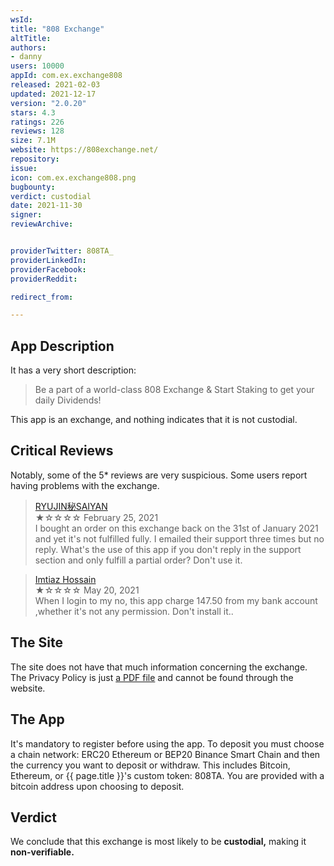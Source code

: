 ```yaml
---
wsId: 
title: "808 Exchange"
altTitle: 
authors:
- danny
users: 10000
appId: com.ex.exchange808
released: 2021-02-03
updated: 2021-12-17
version: "2.0.20"
stars: 4.3
ratings: 226
reviews: 128
size: 7.1M
website: https://808exchange.net/
repository: 
issue: 
icon: com.ex.exchange808.png
bugbounty: 
verdict: custodial
date: 2021-11-30
signer: 
reviewArchive:


providerTwitter: 808TA_
providerLinkedIn: 
providerFacebook: 
providerReddit: 

redirect_from:

---
```



## App Description

It has a very short description:

> Be a part of a world-class 808 Exchange
& Start Staking to get your daily Dividends!

This app is an exchange, and nothing indicates that it is not custodial.

## Critical Reviews

Notably, some of the 5* reviews are very suspicious. Some users report having problems with the exchange.

> [RYUJIN秘SAIYAN](https://play.google.com/store/apps/details?id=com.ex.exchange808&reviewId=gp%3AAOqpTOFQ4jONkg9Y56s-qQCNjqCfK3DU1QwkiPY7_jG7R_Ud0LnhHm2RYV46uMbDNSke5LHZ7zY_Gf-Kidu3CQ)<br>
  ★☆☆☆☆ February 25, 2021 <br>
       I bought an order on this exchange back on the 31st of January 2021 and yet it's not fulfilled fully. I emailed their support three times but no reply. What's the use of this app if you don't reply in the support section and only fulfill a partial order? Don't use it.

> [Imtiaz Hossain](https://play.google.com/store/apps/details?id=com.ex.exchange808&reviewId=gp%3AAOqpTOGy6PS330oth6jYze4CdpdYevzQvuptPiwe3vGfg3FQmlfG1PwRRMD-oKmFxKN37AdEsAWAgy25-f4RaA)<br>
  ★☆☆☆☆ May 20, 2021 <br>
       When I login to my no, this app charge 147.50 from my bank account ,whether it's not any permission. Don't install it..


## The Site

The site does not have that much information concerning the exchange. The Privacy Policy is just [a PDF file](https://808exchange.net/Privacy_Policy.pdf) and cannot be found through the website.

## The App

It's mandatory to register before using the app. To deposit you must choose a chain network: ERC20 Ethereum or BEP20 Binance Smart Chain and then the currency you want to deposit or withdraw. This includes Bitcoin, Ethereum, or {{ page.title }}'s custom token: 808TA. You are provided with a bitcoin address upon choosing to deposit.

## Verdict

We conclude that this exchange is most likely to be **custodial,** making it **non-verifiable.**